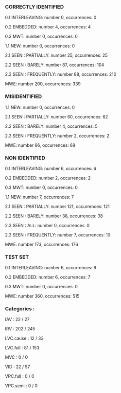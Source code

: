 ### CORRECTLY IDENTIFIED

0.1 INTERLEAVING: number 0, occurrences: 0

0.2 EMBEDDED: number 4, occurrences: 4

0.3 MWT: number 0, occurrences: 0

1.1 NEW: number 0, occurrences: 0

2.1 SEEN : PARTIALLY: number 25, occurrences: 25

2.2 SEEN : BARELY: number 87, occurrences: 104

2.3 SEEN : FREQUENTLY: number 88, occurrences: 210

MWE: number 200, occurrences: 339

### MISIDENTIFIED

1.1 NEW: number 0, occurrences: 0

2.1 SEEN : PARTIALLY: number 60, occurrences: 62

2.2 SEEN : BARELY: number 4, occurrences: 5

2.3 SEEN : FREQUENTLY: number 2, occurrences: 2

MWE: number 66, occurrences: 69

### NON IDENTIFIED

0.1 INTERLEAVING: number 6, occurrences: 6

0.2 EMBEDDED: number 2, occurrences: 2

0.3 MWT: number 0, occurrences: 0

1.1 NEW: number 7, occurrences: 7

2.1 SEEN : PARTIALLY: number 121, occurrences: 121

2.2 SEEN : BARELY: number 38, occurrences: 38

2.3 SEEN : ALL: number 0, occurrences: 0

2.3 SEEN : FREQUENTLY: number 7, occurrences: 10

MWE: number 173, occurrences: 176

### TEST SET

0.1 INTERLEAVING: number 6, occurrences: 6

0.2 EMBEDDED: number 6, occurrences: 7

0.3 MWT: number 0, occurrences: 0

MWE: number 360, occurrences: 515

### Categories : 

IAV		 : 22 / 27 

IRV		 : 202 / 245 

LVC.cause		 : 12 / 33 

LVC.full		 : 81 / 153 

MVC		 : 0 / 0 

VID		 : 22 / 57 

VPC.full		 : 0 / 0 

VPC.semi		 : 0 / 0 

